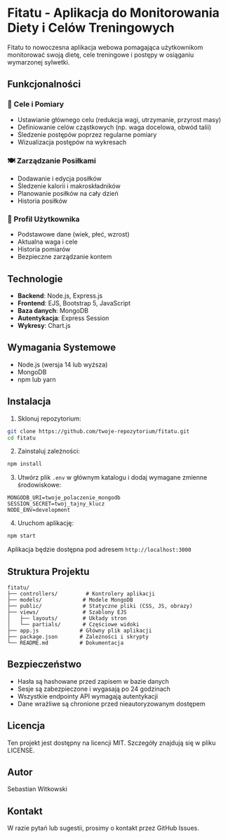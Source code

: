 # Fitatu - Aplikacja do Monitorowania Diety i Celów Treningowych

Fitatu to nowoczesna aplikacja webowa pomagająca użytkownikom monitorować swoją dietę, cele treningowe i postępy w osiąganiu wymarzonej sylwetki.

## Funkcjonalności

### 🎯 Cele i Pomiary
- Ustawianie głównego celu (redukcja wagi, utrzymanie, przyrost masy)
- Definiowanie celów cząstkowych (np. waga docelowa, obwód talii)
- Śledzenie postępów poprzez regularne pomiary
- Wizualizacja postępów na wykresach

### 🍽️ Zarządzanie Posiłkami
- Dodawanie i edycja posiłków
- Śledzenie kalorii i makroskładników
- Planowanie posiłków na cały dzień
- Historia posiłków

### 👤 Profil Użytkownika
- Podstawowe dane (wiek, płeć, wzrost)
- Aktualna waga i cele
- Historia pomiarów
- Bezpieczne zarządzanie kontem

## Technologie

- **Backend**: Node.js, Express.js
- **Frontend**: EJS, Bootstrap 5, JavaScript
- **Baza danych**: MongoDB
- **Autentykacja**: Express Session
- **Wykresy**: Chart.js

## Wymagania Systemowe

- Node.js (wersja 14 lub wyższa)
- MongoDB
- npm lub yarn

## Instalacja

1. Sklonuj repozytorium:
```bash
git clone https://github.com/twoje-repozytorium/fitatu.git
cd fitatu
```

2. Zainstaluj zależności:
```bash
npm install
```

3. Utwórz plik `.env` w głównym katalogu i dodaj wymagane zmienne środowiskowe:
```env
MONGODB_URI=twoje_polaczenie_mongodb
SESSION_SECRET=twoj_tajny_klucz
NODE_ENV=development
```

4. Uruchom aplikację:
```bash
npm start
```

Aplikacja będzie dostępna pod adresem `http://localhost:3000`

## Struktura Projektu

```
fitatu/
├── controllers/         # Kontrolery aplikacji
├── models/             # Modele MongoDB
├── public/             # Statyczne pliki (CSS, JS, obrazy)
├── views/              # Szablony EJS
│   ├── layouts/        # Układy stron
│   └── partials/       # Częściowe widoki
├── app.js             # Główny plik aplikacji
├── package.json       # Zależności i skrypty
└── README.md          # Dokumentacja
```

## Bezpieczeństwo

- Hasła są hashowane przed zapisem w bazie danych
- Sesje są zabezpieczone i wygasają po 24 godzinach
- Wszystkie endpointy API wymagają autentykacji
- Dane wrażliwe są chronione przed nieautoryzowanym dostępem

## Licencja

Ten projekt jest dostępny na licencji MIT. Szczegóły znajdują się w pliku LICENSE.

## Autor

Sebastian Witkowski

## Kontakt

W razie pytań lub sugestii, prosimy o kontakt przez GitHub Issues. 